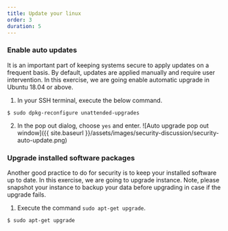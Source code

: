 ```yaml
---
title: Update your linux
order: 3
duration: 5
---
```


### Enable auto updates

It is an important part of keeping systems secure to apply updates on a frequent basis. By default, updates are applied manually and require user
intervention. In this exercise, we are going enable automatic upgrade in Ubuntu 18.04 or above.


1. In your SSH terminal, execute the below command.
```
$ sudo dpkg-reconfigure unattended-upgrades
```
2. In the pop out dialog, choose `yes` and enter.
![Auto upgrade pop out window]({{ site.baseurl }}/assets/images/security-discussion/security-auto-update.png)


### Upgrade installed software packages

Another good practice to do for security is to keep your installed software up to date. In this exercise, we are going to upgrade instance. Note, please snapshot your instance to backup your data before upgrading in case if the upgrade fails. 

1. Execute the command `sudo apt-get upgrade`.
```
$ sudo apt-get upgrade
```